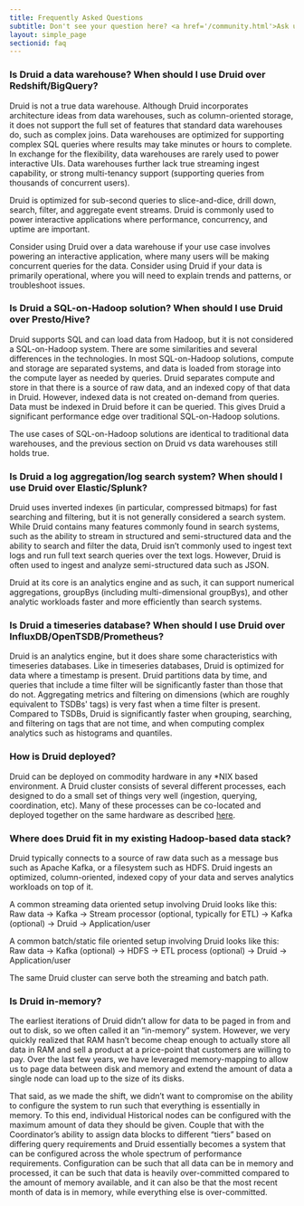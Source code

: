 ```yaml
---
title: Frequently Asked Questions
subtitle: Don't see your question here? <a href='/community.html'>Ask us</a>
layout: simple_page
sectionid: faq
---
```


### Is Druid a data warehouse? When should I use Druid over Redshift/BigQuery?

Druid is not a true data warehouse.
Although Druid incorporates architecture ideas from data warehouses, such as column-oriented storage, it does not support the full set of features that standard data warehouses do, such as complex joins.
Data warehouses are optimized for supporting complex SQL queries where results may take minutes or hours to complete.
In exchange for the flexibility, data warehouses are rarely used to power interactive UIs.
Data warehouses further lack true streaming ingest capability, or strong multi-tenancy support (supporting queries from thousands of concurrent users).

Druid is optimized for sub-second queries to slice-and-dice, drill down, search, filter, and aggregate event streams.
Druid is commonly used to power interactive applications where performance, concurrency, and uptime are important.

Consider using Druid over a data warehouse if your use case involves powering an interactive application, where many users will be making concurrent queries for the data.
Consider using Druid if your data is primarily operational, where you will need to explain trends and patterns, or troubleshoot issues.


### Is Druid a SQL-on-Hadoop solution? When should I use Druid over Presto/Hive?

Druid supports SQL and can load data from Hadoop, but it is not considered a SQL-on-Hadoop system. There are some similarities and several differences in the technologies. 
In most SQL-on-Hadoop solutions, compute and storage are separated systems, and data is loaded from storage into the compute layer as needed by queries.
Druid separates compute and store in that there is a source of raw data, and an indexed copy of that data in Druid. However, indexed data is not created on-demand from queries. Data must be indexed in Druid before it can be queried. This gives Druid a significant performance edge over traditional SQL-on-Hadoop solutions.

The use cases of SQL-on-Hadoop solutions are identical to traditional data warehouses, and the previous section on Druid vs data warehouses still holds true.


### Is Druid a log aggregation/log search system? When should I use Druid over Elastic/Splunk?

Druid uses inverted indexes (in particular, compressed bitmaps) for fast searching and filtering, but it is not generally considered a search system.
While Druid contains many features commonly found in search systems, such as the ability to stream in structured and semi-structured data and the ability to search and filter the data, Druid isn’t commonly used to ingest text logs and run full text search queries over the text logs.
However, Druid is often used to ingest and analyze semi-structured data such as JSON.

Druid at its core is an analytics engine and as such, it can support numerical aggregations, groupBys (including multi-dimensional groupBys), and other analytic workloads faster and more efficiently than search systems.


### Is Druid a timeseries database? When should I use Druid over InfluxDB/OpenTSDB/Prometheus?

Druid is an analytics engine, but it does share some characteristics with timeseries databases.
Like in timeseries databases, Druid is optimized for data where a timestamp is present.
Druid partitions data by time, and queries that include a time filter will be significantly faster than those that do not.
Aggregating metrics and filtering on dimensions (which are roughly equivalent to TSDBs' tags) is very fast when a time filter is present. Compared to TSDBs, Druid is significantly faster when grouping, searching, and filtering on tags that are not time, and when computing complex analytics such as histograms and quantiles.


### How is Druid deployed?

Druid can be deployed on commodity hardware in any *NIX based environment.
A Druid cluster consists of several different processes, each designed to do a small set of things very well (ingestion, querying, coordination, etc).
Many of these processes can be co-located and deployed together on the same hardware as described [here](/docs/latest/tutorials/quickstart.html).


### Where does Druid fit in my existing Hadoop-based data stack?

Druid typically connects to a source of raw data such as a message bus such as Apache Kafka, or a filesystem such as HDFS.
Druid ingests an optimized, column-oriented, indexed copy of your data and serves analytics workloads on top of it.

A common streaming data oriented setup involving Druid looks like this:
Raw data → Kafka → Stream processor (optional, typically for ETL) → Kafka (optional) → Druid → Application/user

A common batch/static file oriented setup involving Druid looks like this:
Raw data → Kafka (optional) → HDFS → ETL process (optional) → Druid → Application/user

The same Druid cluster can serve both the streaming and batch path.


### Is Druid in-memory?

The earliest iterations of Druid didn’t allow for data to be paged in from and out to disk, so we often called it an “in-memory” system.
However, we very quickly realized that RAM hasn’t become cheap enough to actually store all data in RAM and sell a product at a price-point that customers are willing to pay.
Over the last few years, we have leveraged memory-mapping to allow us to page data between disk and memory and extend the amount of data a single node can load up to the size of its disks.

That said, as we made the shift, we didn’t want to compromise on the ability to configure the system to run such that everything is essentially in memory.
To this end, individual Historical nodes can be configured with the maximum amount of data they should be given.
Couple that with the Coordinator’s ability to assign data blocks to different “tiers” based on differing query requirements and Druid essentially becomes a system that can be configured across the whole spectrum of performance requirements.
Configuration can be such that all data can be in memory and processed, it can be such that data is heavily over-committed compared to the amount of memory available, and it can also be that the most recent month of data is in memory, while everything else is over-committed.
